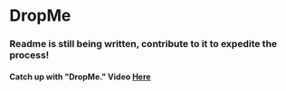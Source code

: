 # DropMe
### Readme is still being written, contribute to it to expedite the process!
#### Catch up with "DropMe." Video [Here](https://drive.google.com/file/d/1fF_K1Jatb2j7eEBeki1G9OfviEbmHC9X/view?usp=sharing)

